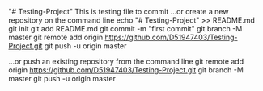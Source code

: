 "# Testing-Project"
This is testing file to commit 
…or create a new repository on the command line
echo "# Testing-Project" >> README.md
git init
git add README.md
git commit -m "first commit"
git branch -M master
git remote add origin https://github.com/D51947403/Testing-Project.git
git push -u origin master

…or push an existing repository from the command line
git remote add origin https://github.com/D51947403/Testing-Project.git
git branch -M master
git push -u origin master 

